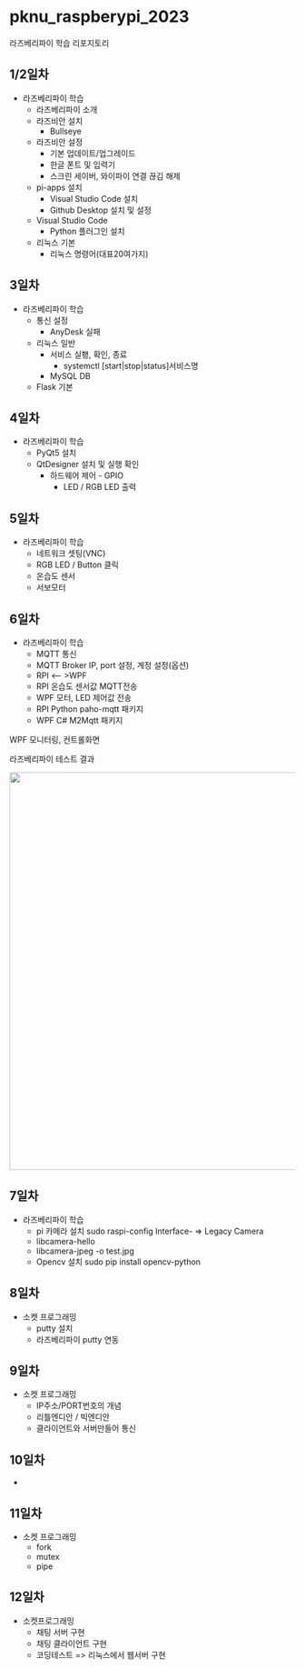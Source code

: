 # pknu_raspberypi_2023
라즈베리파이 학습 리포지토리

## 1/2일차 
- 라즈베리파이 학습
	- 라즈베리파이 소개
	- 라즈비안 설치
        - Bullseye
    - 라즈비안 설정
        - 기본 업데이트/업그레이드
        - 한글 폰트 및 입력기
        - 스크린 세이버, 와이파이 연결 끊김 해제
    - pi-apps 설치
        - Visual Studio Code 설치
        - Github Desktop 설치 및 설정
    - Visual Studio Code
        - Python 플러그인 설치
    - 리눅스 기본 
        - 리눅스 명령어(대표20여가지)


## 3일차
- 라즈베리파이 학습
    -  통신 설정
        - AnyDesk 실패
    - 리눅스 일반
        - 서비스 실횅, 확인, 종료
            - systemctl [start|stop|status]서비스명
        - MySQL DB
    - Flask 기본


## 4일차 
- 라즈베리파이 학습
    -  PyQt5 설치
    - QtDesigner 설치 및 실행 확인
        -  하드웨어 제어 - GPIO
            - LED / RGB LED 출력


## 5일차
- 라즈베리파이 학습
    - 네트워크 셋팅(VNC)
    - RGB LED / Button 클릭
    -  온습도 센서
    -  서보모터


## 6일차
- 라즈베리파이 학습
    - MQTT 통신 
    - MQTT Broker IP, port 설정, 계정 설정(옵션)
    - RPI <-- >WPF
    - RPI 온습도 센서값 MQTT전송
    - WPF 모터, LED 제어값 전송
    - RPI Python paho-mqtt 패키지
    - WPF C# M2Mqtt 패키지

WPF 모니터링, 컨트롤화면

라즈베리파이 테스트 결과

<img src="https://raw.githubusercontent.com/yeseoz/pknu_raspberypi_2023/main/image/Mqtt_Monitoring.gif" width="700">


## 7일차
- 라즈베리파이 학습
    - pi 카메라 설치 sudo raspi-config Interface- => Legacy Camera
    - libcamera-hello
    - libcamera-jpeg -o test.jpg
    - Opencv 설치 sudo pip install opencv-python


## 8일차 
- 소켓 프로그래밍
     - putty 설치
     - 라즈베리파이 putty 연동

## 9일차 
- 소켓 프로그래밍
	- IP주소/PORT번호의 개념
	- 리틀엔디안 / 빅엔디안
	- 클라이언트와 서버만들어 통신

## 10일차
- 

## 11일차
- 소켓 프로그래밍
    - fork
    - mutex
    - pipe


## 12일차
- 소켓프로그래밍
    - 채팅 서버 구현
    - 채팅 클라이언트 구현
    - 코딩테스트 => 리눅스에서 웹서버 구현